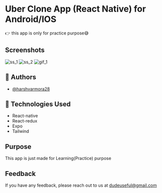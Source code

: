 
# Uber Clone App (React Native) for Android/IOS  

👉 this app is only for practice purpose😅


## Screenshots

![ss_1](https://user-images.githubusercontent.com/82329898/142825009-77b501a4-282e-4c9c-9be3-8793f51848a6.jpg) ![ss_2](https://user-images.githubusercontent.com/82329898/142825258-4d946864-5f25-42e9-af8a-8411df680f50.jpg) ![gif_1](https://user-images.githubusercontent.com/82329898/142826419-ba7db97d-152b-47b1-a90c-b6d82c522efc.gif)


## 🔨 Authors

- [@harshvarmora28](https://www.github.com/harshvarmora28)


## 🚀 Technologies Used

- React-native
- React-redux
- Expo
- Tailwind


## Purpose

This app is just made for Learning(Practice) purpose

  
## Feedback

If you have any feedback, please reach out to us at dudeuseful@gmail.com
